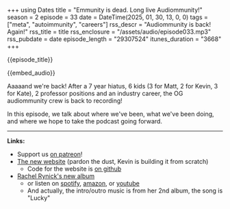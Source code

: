 +++
using Dates
title = "Emmunity is dead. Long live Audiommunity!"
season = 2
episode = 33
date = DateTime(2025, 01, 30, 13, 0, 0)
tags = ["meta", "autoimmunity", "careers"]
rss_descr = "Audiommunity is back! Again!"
rss_title = title
rss_enclosure = "/assets/audio/episode033.mp3"
rss_pubdate = date
episode_length = "29307524"
itunes_duration = "3668"
+++

{{episode_title}}

{{embed_audio}}

Aaaaand we're back! After a 7 year hiatus,
6 kids (3 for Matt, 2 for Kevin, 3 for Kate),
2 professor positions and an industry career,
the OG audiommunity crew is back to recording!

In this episode, we talk about where we've been,
what we've been doing, and where we hope to take the podcast going forward.


---

**Links:**

- Support us [on patreon](https://patreon.com/audiommunity)!
- [The new website](https://audiommunity.org) (pardon the dust, Kevin is building it from scratch)
  - Code for the website is [on github](https://github.com/kescobo/audiommunity.org)
- [Rachel Rynick's new album](https://rachelrynick.com/after-the-light-preorder)
  - or listen on [spotify](https://open.spotify.com/album/7D9Dz8wYVQ0I48oUHAQiin),
    [amazon](https://www.amazon.com/dp/B0DNTWWBD1/),
    or [youtube](https://www.youtube.com/playlist?list=OLAK5uy_nz7TUKXc3ruOyVmlllVRHM39xse5UqT74)
  - And actually, the intro/outro music is from her 2nd album, the song is "Lucky"

